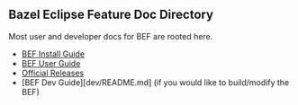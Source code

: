 ## Bazel Eclipse Feature Doc Directory

Most user and developer docs for BEF are rooted here.

- [BEF Install Guide](install.md)
- [BEF User Guide](using_the_feature.md)
- [Official Releases](releases.md)
- [BEF Dev Guide][dev/README.md] (if you would like to build/modify the BEF)
